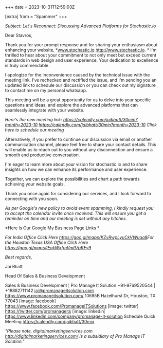 +++
date = 2023-10-31T12:59:00Z

[extra]
from = "Spammer"
+++

*Subject: Let's Reconnect: Discussing Advanced Platforms for Stochastic.io*

Dear Stavros,

Thank you for your prompt response and for sharing your enthusiasm about
enhancing your website,
*www.stochastic.io <http://www.stochastic.io>. *
I'm thrilled to hear about your commitment to not only meet but exceed
current standards in web design and user experience. Your dedication to
excellence is truly commendable.

I apologize for the inconvenience caused by the technical issue with the
meeting link. I've rechecked and rectified the issue,
and I'm sending you an updated link to schedule our discussion or you can
check out my signature to contact me on my personal whatsapp.

This meeting will be a great opportunity for us to delve into your specific
questions and ideas, and explore the advanced platforms that can seamlessly
integrate with your website.

*Here's the new meeting
link: https://calendly.com/jaibhatt/30min?month=2023-10
<https://calendly.com/jaibhatt/30min?month=2023-10>  Click here to schedule
our meeting*

Alternatively, if you prefer to continue our discussion via email or
another communication channel, please feel free to share your contact
details. This will enable us to reach out to you without any disconnection
and ensure a smooth and productive conversation.

I'm eager to learn more about your vision for stochastic.io and to share
insights on how we can enhance its performance and user experience.

Together, we can explore the possibilities and chart a path towards
achieving your website goals.

Thank you once again for considering our services, and I look forward to
connecting with you soon.

*As per Google's new policy to avoid event spamming, I kindly request you
to accept the calendar invite once received. This will ensure you get a
reminder on time and our meeting is set without any hitches.*

*Here Is Our Google My Business Page Links *

*For India Office Click Here <https://goo.gl/maps/KZvRwpLyuCkVWuqa8>For the
Houston Texas USA Office Click Here <https://goo.gl/maps/iEnkWxfmVmR7pKFy9>*

*Best regards,*

Jai Bhatt

Head Of Sales & Business Development

Sales & Business Development | Pro Manage It Solution
+91-9769520544 | +18882711142
jai@promanageitsolution.com
https://www.promanageitsolution.com/
10685B Hazelhurst Dr, Houston, TX 77043
[image: facebook] <https://www.facebook.com/PromanageITSolutions>
[image: twitter] <https://twitter.com/promanageits>
[image: linkedin] <https://www.linkedin.com/company/promanage-it-solution>
Schedule Quick Meeting <https://calendly.com/jaibhatt/30min>

*"Please note, digitalmarketingservices.com
<http://digitalmarketingservices.com/> is a subsidiary of Pro Manage IT
Solution."*
